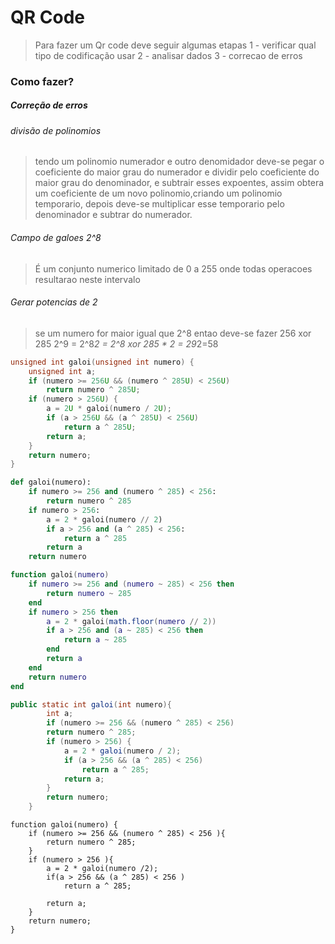 # QR Code
> Para fazer um Qr code deve seguir algumas etapas
> 1 -  verificar qual tipo de codificação usar
> 2 -  analisar dados
> 3 -  correcao de erros


### Como fazer?
##### Correção de erros
###### divisão de polinomios
> tendo um polinomio numerador e outro denomidador deve-se pegar o coeficiente do maior grau do numerador e dividir pelo coeficiente do maior grau do denominador, e subtrair esses expoentes, assim obtera um coeficiente de um novo polinomio,criando um polinomio temporario,
>depois deve-se multiplicar esse temporario pelo denominador e subtrar do numerador.

###### Campo de galoes 2^8
> É um conjunto numerico limitado de 0 a 255 onde todas operacoes resultarao neste intervalo

###### Gerar potencias de 2
> se um numero for maior igual  que 2^8 entao deve-se fazer 256 xor 285
>2^9 = 2^8*2 = 2^8 xor 285 * 2 = 29*2=58
```C
unsigned int galoi(unsigned int numero) {
    unsigned int a;
    if (numero >= 256U && (numero ^ 285U) < 256U)
        return numero ^ 285U;
    if (numero > 256U) {
        a = 2U * galoi(numero / 2U);
        if (a > 256U && (a ^ 285U) < 256U)
            return a ^ 285U;
        return a;
    }
    return numero;
}
```
```Python
def galoi(numero):
    if numero >= 256 and (numero ^ 285) < 256:
        return numero ^ 285
    if numero > 256:
        a = 2 * galoi(numero // 2)
        if a > 256 and (a ^ 285) < 256:
            return a ^ 285
        return a
    return numero

```
```lua
function galoi(numero) 
    if numero >= 256 and (numero ~ 285) < 256 then
        return numero ~ 285
    end
    if numero > 256 then
        a = 2 * galoi(math.floor(numero // 2))
        if a > 256 and (a ~ 285) < 256 then
            return a ~ 285
        end
        return a
    end
    return numero
end

```
```Java
public static int galoi(int numero){
        int a;
        if (numero >= 256 && (numero ^ 285) < 256)
        return numero ^ 285;
        if (numero > 256) {
            a = 2 * galoi(numero / 2);
            if (a > 256 && (a ^ 285) < 256)
                return a ^ 285;
            return a;
        }
        return numero;
    }
```
```java-script
function galoi(numero) {
    if (numero >= 256 && (numero ^ 285) < 256 ){
        return numero ^ 285;
    }
    if (numero > 256 ){
        a = 2 * galoi(numero /2);
        if(a > 256 && (a ^ 285) < 256 )
            return a ^ 285;
        
        return a;
    }
    return numero;
}
```
